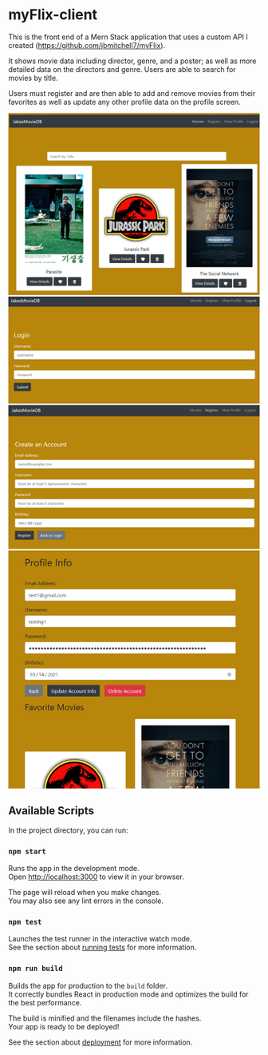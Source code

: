 # myFlix-client
This is the front end of a Mern Stack application that uses a custom API I created (https://github.com/jbmitchell7/myFlix).

It shows movie data including director, genre, and a poster; as well as more detailed data on the directors and genre. Users are able to search for movies by title.

Users must register and are then able to add and remove movies from their favorites as well as update any other profile data on the profile screen.

![image of movies screen](https://github.com/jbmitchell7/myFlix-client/blob/main/src/img/movies.PNG)
![image of login screen](https://github.com/jbmitchell7/myFlix-client/blob/main/src/img/login.PNG)
![image of register screen](https://github.com/jbmitchell7/myFlix-client/blob/main/src/img/register.PNG)
![image of profile screen](https://github.com/jbmitchell7/myFlix-client/blob/main/src/img/profile.png)

## Available Scripts

In the project directory, you can run:

### `npm start`

Runs the app in the development mode.\
Open [http://localhost:3000](http://localhost:3000) to view it in your browser.

The page will reload when you make changes.\
You may also see any lint errors in the console.

### `npm test`

Launches the test runner in the interactive watch mode.\
See the section about [running tests](https://facebook.github.io/create-react-app/docs/running-tests) for more information.

### `npm run build`

Builds the app for production to the `build` folder.\
It correctly bundles React in production mode and optimizes the build for the best performance.

The build is minified and the filenames include the hashes.\
Your app is ready to be deployed!

See the section about [deployment](https://facebook.github.io/create-react-app/docs/deployment) for more information.


